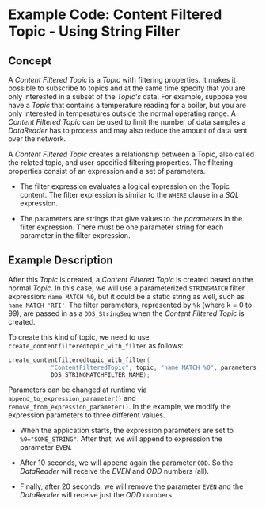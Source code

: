 # Example Code: Content Filtered Topic - Using String Filter

## Concept

A *Content Filtered Topic* is a *Topic* with filtering properties. It makes it
possible to subscribe to topics and at the same time specify that you are only
interested in a subset of the *Topic's* data. For example, suppose you have a
*Topic* that contains a temperature reading for a boiler, but you are only
interested in temperatures outside the normal operating range. A *Content
Filtered Topic* can be used to limit the number of data samples a *DataReader*
has to process and may also reduce the amount of data sent over the network.

A *Content Filtered Topic* creates a relationship between a Topic, also called
the related topic, and user-specified filtering properties. The filtering
properties consist of an expression and a set of parameters.

-   The filter expression evaluates a logical expression on the Topic content.
    The filter expression is similar to the `WHERE` clause in a *SQL*
    expression.

-   The parameters are strings that give values to the *parameters* in the
    filter expression. There must be one parameter string for each parameter in
    the filter expression.

## Example Description

After this *Topic* is created, a *Content Filtered Topic* is created based on
the normal *Topic*. In this case, we will use a parameterized `STRINGMATCH`
filter expression: `name MATCH %0`, but it could be a static string as well,
such as `name MATCH 'RTI'`. The filter parameters, represented by `%k` (where k
= 0 to 99), are passed in as a `DDS_StringSeq` when the *Content Filtered Topic*
is created.

To create this kind of topic, we need to use
`create_contentfilteredtopic_with_filter` as follows:

```c
create_contentfilteredtopic_with_filter(
            "ContentFilteredTopic", topic, "name MATCH %0", parameters,
            DDS_STRINGMATCHFILTER_NAME);
```

Parameters can be changed at runtime via `append_to_expression_parameter()` and
`remove_from_expression_parameter()`. In the example, we modify the expression
parameters to three different values.

-   When the application starts, the expression parameters are set to
    `%0="SOME_STRING"`. After that, we will append to expression the parameter
    `EVEN`.

-   After 10 seconds, we will append again the parameter `ODD`. So the
    *DataReader* will receive the *EVEN* and *ODD* numbers (all).

-   Finally, after 20 seconds, we will remove the parameter `EVEN` and the
    *DataReader* will receive just the *ODD* numbers.
